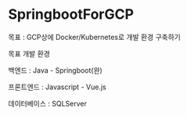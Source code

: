 # SpringbootForGCP

목표 : GCP상에 Docker/Kubernetes로 개발 환경 구축하기 

목표 개발 환경

백엔드 : Java - Springboot(완)

프론트엔드 : Javascript - Vue.js

데이터베이스 : SQLServer

